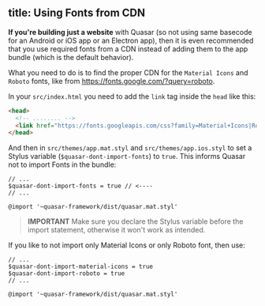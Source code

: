 title: Using Fonts from CDN
---
**If you're building just a website** with Quasar (so not using same basecode for an Android or iOS app or an Electron app), then it is even recommended that you use required fonts from a CDN instead of adding them to the app bundle (which is the default behavior).

What you need to do is to find the proper CDN for the `Material Icons` and `Roboto` fonts, like from https://fonts.google.com/?query=roboto.

In your `src/index.html` you need to add the `link` tag inside the `head` like this:

``` html
<head>
  <!-- ........ -->
  <link href="https://fonts.googleapis.com/css?family=Material+Icons|Roboto:100,300,400,500,700" rel="stylesheet">
</head>
```

And then in `src/themes/app.mat.styl` and `src/themes/app.ios.styl` to set a Stylus variable (`$quasar-dont-import-fonts`) to `true`. This informs Quasar not to import Fonts in the bundle:

``` styl
// ...
$quasar-dont-import-fonts = true // <----
// ...

@import '~quasar-framework/dist/quasar.mat.styl'
```

> **IMPORTANT**
> Make sure you declare the Stylus variable before the import statement, otherwise it won't work as intended.

If you like to not import only Material Icons or only Roboto font, then use:

``` styl
// ...
$quasar-dont-import-material-icons = true
$quasar-dont-import-roboto = true
// ...

@import '~quasar-framework/dist/quasar.mat.styl'
```

